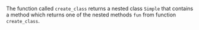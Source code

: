 The function called `create_class`  returns a nested class `Simple` that contains a method which returns one of the nested methods `fun` from function `create_class`.